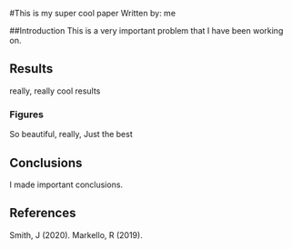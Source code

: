 
#This is my super cool paper 
Written by: me 

##Introduction 
This is a very important problem that I have been working on.
## Results 

really, really cool results 

### Figures 
So beautiful, really, Just the best 

## Conclusions

I made important conclusions. 

## References 

Smith, J (2020). 
Markello, R (2019). 
 
